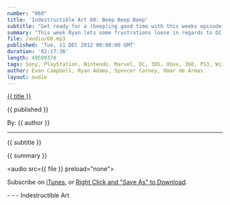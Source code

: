 ```yaml
---
number: "060"
title: 'Indestructible Art 60: Beep Beep Beep'
subtitle: "Get ready for a (beep)ing good time with this weeks episode. We talk about everything that was (beep)ing awesome this week in Video Games and Comic Books."
summary: "This week Ryan lets some frustrations loose in regards to DC and Walking Dead. Evan recaps trailers from this years VGAs. Valve is bringing PC gaming to the TV. Joe Mad makes his way back to Comics.  Omar fears the outcome of Sportfriends and Game Crunch Kickstarters. The gang talks about some games and books we've consumed this week. Then we end it off with Pick's of the Week."
file: /audio/60.mp3
published: 'Tue, 11 DEC 2012 00:00:00 GMT'
duration: '02:17:36'
length: 49599378
tags: Sony, PlayStation, Nintendo, Marvel, DC, 3DS, Xbox, 360, PS3, Wii, PSN, XBLA, Video Games, Comics, Games, Indestructible Art, WiiU, Bioshock, Gail Simone, Karen Berger, Valve, PC, Sportsfriends, Journey, Walking Dead
author: Evan Campbell, Ryan Adams, Spencer Carney, Omar de Armas
layout: audio
---
```


<a href="../episodes/{{ number }}.html" class='postTitleLink'><p class='postTitle'>{{ title }}</p></a>
<p class='postPublished'>{{ published }}</p>
<p class='postAuthor'>By: {{ author }}</p>
<hr>
<p class='podcastSummary'>{{ subtitle }}</p>

<p class='podcastSummary'>{{ summary }}</p>

<audio src={{ file }} preload="none"></audio>
<p class='subLinks'>Subscribe on <a href='http://bit.ly/iapodcast'>iTunes</a>, or <a href={{ file }}>Right Click and "Save As" to Download</a>.</p>
- - -
Indestructible Art